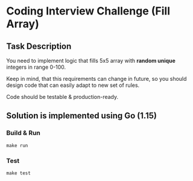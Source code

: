 # Coding Interview Challenge (Fill Array)

## Task Description

You need to implement logic that fills 5x5 array with <b>random unique</b> integers in range 0-100.

Keep in mind, that this requirements can change in future, so you should design code that can easily adapt to new set of rules.

Code should be testable & production-ready.

## Solution is implemented using Go (1.15)

### Build & Run
```
make run
```

### Test
```
make test
```

